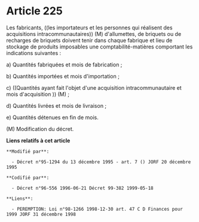 # Article 225

Les fabricants, ((les importateurs et les personnes qui réalisent des acquisitions intracommunautaires)) (M) d'allumettes, de
briquets ou de recharges de briquets doivent tenir dans chaque fabrique et lieu de stockage de produits imposables une
comptabilité-matières comportant les indications suivantes :

a) Quantités fabriquées et mois de fabrication ;

b) Quantités importées et mois d'importation ;

c) ((Quantités ayant fait l'objet d'une acquisition intracommunautaire et mois d'acquisition )) (M) ;

d) Quantités livrées et mois de livraison ;

e) Quantités détenues en fin de mois.

(M) Modification du décret.

**Liens relatifs à cet article**

	**Modifié par**:

	  - Décret n°95-1294 du 13 décembre 1995 - art. 7 () JORF 20 décembre 1995

	**Codifié par**:

	  - Décret n°96-556 1996-06-21 Décret 99-382 1999-05-18

	**Liens**:

	  - PEREMPTION: Loi n°98-1266 1998-12-30 art. 47 C D Finances pour 1999 JORF 31 décembre 1998

